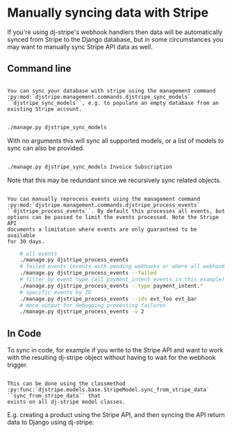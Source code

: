 # Manually syncing data with Stripe

If you're using dj-stripe's webhook handlers then data will be
automatically synced from Stripe to the Django database, but in some
circumstances you may want to manually sync Stripe API data as well.

## Command line

```{eval-rst}

You can sync your database with stripe using the management command :py:mod:`djstripe.management.commands.djstripe_sync_models` ``djstripe_sync_models``, e.g. to populate an empty database from an existing Stripe account.

```

```sh

./manage.py djstripe_sync_models

```

With no arguments this will sync all supported models, or a list of
models to sync can also be provided.

```sh

./manage.py djstripe_sync_models Invoice Subscription

```
Note that this may be redundant since we recursively sync related
objects.

```{eval-rst}

You can manually reprocess events using the management command :py:mod:`djstripe.management.commands.djstripe_process_events`
``djstripe_process_events``. By default this processes all events, but
options can be passed to limit the events processed. Note the Stripe API
documents a limitation where events are only guaranteed to be available
for 30 days.

```


```sh
    # all events
    ./manage.py djstripe_process_events
    # failed events (events with pending webhooks or where all webhook delivery attempts failed)
    ./manage.py djstripe_process_events --failed
    # filter by event type (all payment_intent events in this example)
    ./manage.py djstripe_process_events --type payment_intent.*
    # specific events by ID
    ./manage.py djstripe_process_events --ids evt_foo evt_bar
    # more output for debugging processing failures
    ./manage.py djstripe_process_events -v 2
```

## In Code

To sync in code, for example if you write to the Stripe API and want to
work with the resulting dj-stripe object without having to wait for the
webhook trigger.


```{eval-rst}

This can be done using the classmethod :py:func:`djstripe.models.base.StripeModel.sync_from_stripe_data` ``sync_from_stripe_data`` that
exists on all dj-stripe model classes.

```


E.g. creating a product using the Stripe API, and then syncing the API
return data to Django using dj-stripe:
